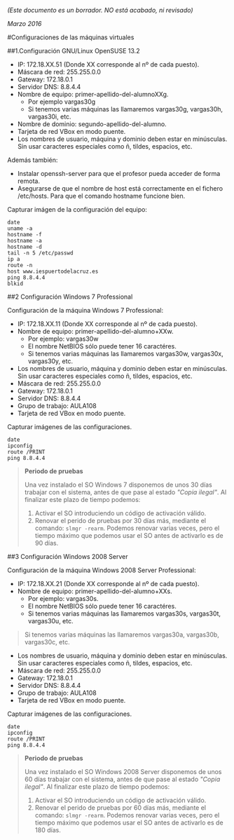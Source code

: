 
*(Este documento es un borrador. NO está acabado, ni revisado)*

*Marzo 2016*

#Configuraciones de las máquinas virtuales

##1.Configuración GNU/Linux OpenSUSE 13.2

* IP: 172.18.XX.51 (Donde XX corresponde al nº de cada puesto).
* Máscara de red: 255.255.0.0
* Gateway: 172.18.0.1
* Servidor DNS: 8.8.4.4
* Nombre de equipo: primer-apellido-del-alumnoXXg.
    * Por ejemplo vargas30g
    * Si tenemos varias máquinas las llamaremos vargas30g, vargas30h, vargas30i, etc.
* Nombre de dominio: segundo-apellido-del-alumno.
* Tarjeta de red VBox en modo puente.
* Los nombres de usuario, máquina y dominio deben estar en minúsculas.
Sin usar caracteres especiales como ñ, tildes, espacios, etc.

Además también:
* Instalar openssh-server para que el profesor pueda acceder de forma remota.
* Asegurarse de que el nombre de host está correctamente en el fichero /etc/hosts. 
Para que el comando hostname funcione bien.

Capturar imágen de la configuración del equipo:
```
date
uname -a
hostname -f
hostname -a
hostname -d
tail -n 5 /etc/passwd
ip a
route -n
host www.iespuertodelacruz.es
ping 8.8.4.4
blkid
```

##2 Configuración Windows 7 Professional

Configuración de la máquina Windows 7 Professional:
* IP: 172.18.XX.11 (Donde XX corresponde al nº de cada puesto).
* Nombre de equipo: primer-apellido-del-alumno+XXw.
    * Por ejemplo: vargas30w
    * El nombre NetBIOS sólo puede tener 16 caractéres.
    * Si tenemos varias máquinas las llamaremos vargas30w, vargas30x, vargas30y, etc.
* Los nombres de usuario, máquina y dominio deben estar en minúsculas.
Sin usar caracteres especiales como ñ, tildes, espacios, etc.
* Máscara de red: 255.255.0.0
* Gateway: 172.18.0.1
* Servidor DNS: 8.8.4.4
* Grupo de trabajo: AULA108
* Tarjeta de red VBox en modo puente.

Capturar imágenes de las configuraciones.
```
date
ipconfig
route /PRINT
ping 8.8.4.4
``` 

> **Periodo de pruebas**
>
> Una vez instalado el SO Windows 7 disponemos de unos 30 días trabajar con el sistema,
antes de que pase al estado *"Copia ilegal"*.
> Al finalizar este plazo de tiempo podemos:
> 1. Activar el SO introduciendo un código de activación válido.
> 2. Renovar el perido de pruebas por 30 días más, mediante el comando: `slmgr -rearm`. 
Podemos renovar varias veces, pero el tiempo máximo que podemos usar el SO antes de activarlo
es de 90 días.
>

##3 Configuración Windows 2008 Server

Configuración de la máquina Windows 2008 Server Professional:
* IP: 172.18.XX.21 (Donde XX corresponde al nº de cada puesto).
* Nombre de equipo: primer-apellido-del-alumno+XXs.
    * Por ejemplo: vargas30s.
    * El nombre NetBIOS sólo puede tener 16 caractéres.
    * Si tenemos varias máquinas las llamaremos vargas30s, vargas30t, vargas30u, etc.
> Si tenemos varias máquinas las llamaremos vargas30a, vargas30b, vargas30c, etc.
* Los nombres de usuario, máquina y dominio deben estar en minúsculas.
Sin usar caracteres especiales como ñ, tildes, espacios, etc.
* Máscara de red: 255.255.0.0
* Gateway: 172.18.0.1
* Servidor DNS: 8.8.4.4
* Grupo de trabajo: AULA108
* Tarjeta de red VBox en modo puente.

Capturar imágenes de las configuraciones.
```
date
ipconfig
route /PRINT
ping 8.8.4.4
``` 

> **Periodo de pruebas**
>
> Una vez instalado el SO Windows 2008 Server disponemos de unos 60 días trabajar con el sistema,
antes de que pase al estado *"Copia ilegal"*.
> Al finalizar este plazo de tiempo podemos:
> 1. Activar el SO introduciendo un código de activación válido.
> 2. Renovar el perido de pruebas por 60 días más, mediante el comando: `slmgr -rearm`. 
Podemos renovar varias veces, pero el tiempo máximo que podemos usar el SO antes de activarlo
es de 180 días.
>
